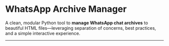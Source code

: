 # WhatsApp Archive Manager

A clean, modular Python tool to **manage WhatsApp chat archives** to beautiful HTML files—leveraging separation of concerns, best practices, and a simple interactive experience.

***
